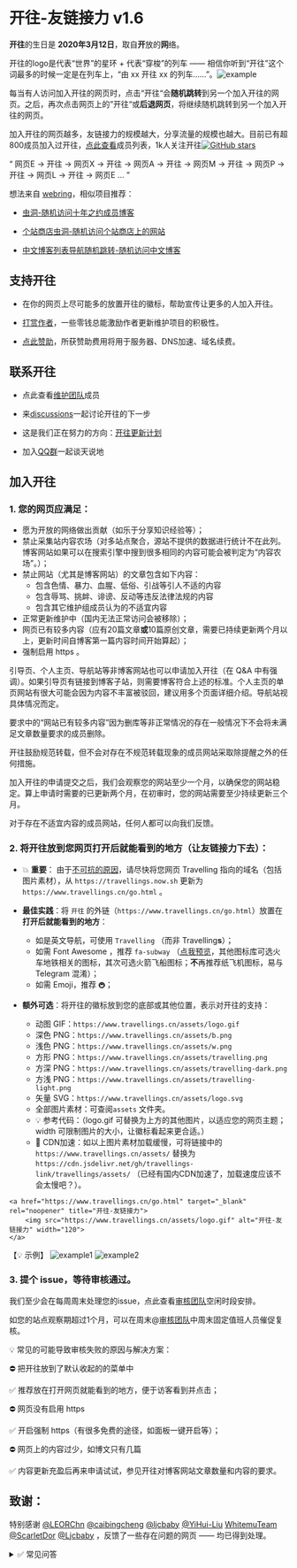 # 开往-友链接力 v1.6

**开往**的生日是 **2020年3月12日**，取自**开**放的**网**络。

开往的logo是代表“世界”的星环 + 代表“穿梭”的列车 —— 相信你听到“开往”这个词最多的时候一定是在列车上，“由 xx 开往 xx 的列车……”。![example](https://www.travellings.cn/assets/logo.gif)

每当有人访问加入开往的网页时，点击“开往“会**随机跳转**到另一个加入开往的网页。之后，再次点击网页上的”开往“或**后退网页**，将继续随机跳转到另一个加入开往的网页。

加入开往的网页越多，友链接力的规模越大，分享流量的规模也越大。目前已有超800成员加入过开往，[点此查看](https://api.travellings.cn/all)成员列表，1k人关注开往[![GitHub stars](https://img.shields.io/github/stars/travellings-link/travellings?style=social)](https://github.com/travellings-link/travellings/stargazers)

“ 网页E → 开往 → 网页X → 开往 → 网页A → 开往 → 网页M → 开往 → 网页P → 开往 → 网页L → 开往 → 网页E … ”

想法来自 [webring](https://github.com/XXIIVV/webring)，相似项目推荐：
- [虫洞-随机访问十年之约成员博客](https://www.foreverblog.cn/notice/16.html)

- [个站商店虫洞-随机访问个站商店上的网站](https://storeweb.cn/s/1818)

- [中文博客列表导航随机跳转-随机访问中文博客](https://zhblogs.ohyee.cc/go)

## 支持开往

- 在你的网页上尽可能多的放置开往的徽标，帮助宣传让更多的人加入开往。

- [打赏作者](https://afdian.net/a/travellings)，一些零钱总能激励作者更新维护项目的积极性。

- [点此赞助](https://afdian.net/a/travellings)，所获赞助费用将用于服务器、DNS加速、域名续费。

## 联系开往

- 点此查看[维护团队](https://github.com/orgs/travellings-link/discussions/1639)成员

- 来[discussions](https://github.com/orgs/travellings-link/discussions)一起讨论开往的下一步

- 这是我们正在努力的方向：[开往更新计划](https://github.com/travellings-link/travellings/milestones)

- 加入[QQ群](https://jq.qq.com/?_wv=1027&k=Ym87ov3q)一起谈天说地


## 加入开往

### 1. 您的网页应满足：

- 愿为开放的网络做出贡献（如乐于分享知识经验等）；
- 禁止采集站内容农场（对多站点聚合，源站不提供的数据进行统计不在此列。博客网站如果可以在搜索引擎中搜到很多相同的内容可能会被判定为“内容农场”。）；
- 禁止网站（尤其是博客网站）的文章包含如下内容：
  * 包含色情、暴力、血腥、低俗、引战等引人不适的内容
  * 包含辱骂、挑衅、诽谤、反动等违反法律法规的内容
  * 包含其它维护组成员认为的不适宜内容
- 正常更新维护中（国内无法正常访问会被移除）；
- 网页已有较多内容（应有20篇文章**或**10篇原创文章，需要已持续更新两个月以上，更新时间自博客第一篇内容时间开始算起）；
- 强制启用 https 。

引导页、个人主页、导航站等非博客网站也可以申请加入开往（在 Q&A 中有强调）。如果引导页有链接到博客子站，则需要博客符合上述的标准。个人主页的单页网站有很大可能会因为内容不丰富被驳回，建议用多个页面详细介绍。导航站视具体情况而定。

要求中的“网站已有较多内容”因为删库等非正常情况的存在一般情况下不会将未满足文章数量要求的成员删除。

开往鼓励规范转载，但不会对存在不规范转载现象的成员网站采取除提醒之外的任何措施。

加入开往的申请提交之后，我们会观察您的网站至少一个月，以确保您的网站稳定。算上申请时需要的已更新两个月，在初审时，您的网站需要至少持续更新三个月。

对于存在不适宜内容的成员网站，任何人都可以向我们反馈。

### 2. 将开往放到您网页**打开后就能看到的地方**（让友链接力下去）：

- 💥 **重要**： 由于[不可抗的原因](https://github.com/travellings-link/travellings/issues/566)，请尽快将您网页 Travelling 指向的域名（包括图片素材），从 `https://travellings.now.sh` 更新为 `https://www.travellings.cn/go.html` 。

- **最佳实践**：将 `开往` 的外链（`https://www.travellings.cn/go.html`）放置在**打开后就能看到的地方**：
  - 如是英文导航，可使用 `Travelling` （而非 Travelling**s**）；
  - 如需 Font Awesome ，推荐 `fa-subway` （[点我预览](https://fontawesome.com/icons/subway?style=solid)，其他图标库可选火车地铁相关的图标，其次可选火箭飞船图标；**不**再推荐纸飞机图标，易与 Telegram 混淆）；
  - 如需 Emoji，推荐 `🚇`；
- **额外可选**：将开往的徽标放到您的底部或其他位置，表示对开往的支持：
  - 动图 GIF：`https://www.travellings.cn/assets/logo.gif`
  - 深色 PNG：`https://www.travellings.cn/assets/b.png`
  - 浅色 PNG：`https://www.travellings.cn/assets/w.png`
  - 方形 PNG：`https://www.travellings.cn/assets/travelling.png`
  - 方深 PNG：`https://www.travellings.cn/assets/travelling-dark.png`
  - 方浅 PNG：`https://www.travellings.cn/assets/travelling-light.png`
  - 矢量 SVG：`https://www.travellings.cn/assets/logo.svg`
  - 全部图片素材：可查阅`assets` 文件夹。
  - 💡 参考代码：（logo.gif 可替换为上方的其他图片，以适应您的网页主题；width 可限制图片的大小，让徽标看起来更合适。）
  - 🚀 CDN加速：如以上图片素材加载缓慢，可将链接中的 `https://www.travellings.cn/assets/` 替换为 `https://cdn.jsdelivr.net/gh/travellings-link/travellings/assets/` （已经有国内CDN加速了，加载速度应该不会太慢吧？）。

```
<a href="https://www.travellings.cn/go.html" target="_blank" rel="noopener" title="开往-友链接力">
    <img src="https://www.travellings.cn/assets/logo.gif" alt="开往-友链接力" width="120">
</a>
```

【💡 示例】
![example1](https://www.travellings.cn/assets/example1.png)
![example2](https://www.travellings.cn/assets/example2.png)

### 3. 提个 issue，等待审核通过。

我们至少会在每周周末处理您的issue，点此查看[审核团队](https://github.com/orgs/travellings-link/discussions/1639)空闲时段安排。

如您的站点观察期超过1个月，可以在周末@[审核团队](https://github.com/orgs/travellings-link/discussions/1639)中周末固定值班人员催促复核。

💡 常见的可能导致审核失败的原因与解决方案：

⛔ 把开往放到了默认收起的的菜单中

✅ 推荐放在打开网页就能看到的地方，便于访客看到并点击；

⛔ 网页没有启用 https

✅ 开启强制 https（有很多免费的途径，如面板一键开启等）；

⛔ 网页上的内容过少，如博文只有几篇

✅ 内容更新充盈后再来申请试试，参见开往对博客网站文章数量和内容的要求。


## 致谢：

特别感谢 [@LEORChn](https://github.com/LEORChn) [@caibingcheng](https://github.com/caibingcheng) [@ljcbaby](https://github.com/ljcbaby) [@YiHui-Liu](https://github.com/YiHui-Liu) [WhitemuTeam](https://github.com/WhitemuTeam) [@ScarletDor](https://github.com/ScarletDor) [@Ljcbaby](https://github.com/ljcbaby) ，反馈了一些存在问题的网页 —— 均已得到处理。

<details><summary>✅ 常见问答</summary>

### Q: 加入开往能给我的网站带来什么？

A：网络曾经从封闭走向开放，如今又走向了封闭。在此环境下，独立网页（类似“独立游戏”）的流量或多或少的受到影响。开往尝试让传统友链“活跃”，让网页相互接力，让流量相互流动，让网络开放起来。

开往理论上能增加网页的流量。

不恰当的估算下：假设当前有 2 个网页加入了开往，每个网页有 10 人使用开往，那么每个网页似乎就增加了 `10*2*1/2=10` 的流量；如果有10个网页加入开往是不是还是平均下来增加 10 人的流量呢？显然不是，因为：

- 访客可通过开往多次友链接力；
- 有开往的网页多了，单站击量也会提高；

这样我们再算算，10个网页加入了开往，接力次数提升到3，每个网页有 15 人使用开往，那每个网页就增加了 `15*10*3/10=45` 的流量。
这也是为什么建议将开往的徽标放在您网页明显位置（推荐顶栏，侧栏）的原因，以便让友链一直接力下去，获得更多的流量。

目前看来有更多站长在申请加入，故认为开往对网页流量是有益的 —— 至少站长们可以相互交友了 ;-)

总结：

- 对站长：表示您支持网络的开放，并可获得更多的流量。
- 对访客：发现更多优质的网页，一场说走就走的网上旅行。


### Q：只能是博客加入吗？

A：**任何网页都可以**。

博客，主页，工具，导航等都可以，只要是乐于分享的网页就可以加入开往。

### Q：当前项目支出？

A：
- 服务器：50元/月，用于维护项目，如统计数据及观测成员网站在线状态。
- 域名：7元/月，为项目的域名 .cn 续费，按年续费平均到每个月。

### Q：开往是否安全会不会侵犯隐私？

A：安全，不侵犯隐私。

全部 https 抗劫持；开源**无统计代码**，不侵犯隐私；镜像自动部署，无人工干预。加入开往的网页全部经过人工筛选，确保流量从源头就是干净优质的。

### Q ：我需要变更网址或举报问题网页或退出开往或联系站长

A：在[issue](https://github.com/travellings-link/travellings/issues)中@[审核团队](https://github.com/orgs/travellings-link/discussions/1639)即可。

搜索您需要反馈的网址的二级域，假设问题网址是：https://www.travellings.cn/ 则搜素travellings.cn 请注意不要输入额外的空格与斜杠。 
通常能搜索到申请时的issue，若对应多个issue，则在最早的issue下@网站所有者更新，或者@[审核团队](https://github.com/orgs/travellings-link/discussions/1639)即可。
